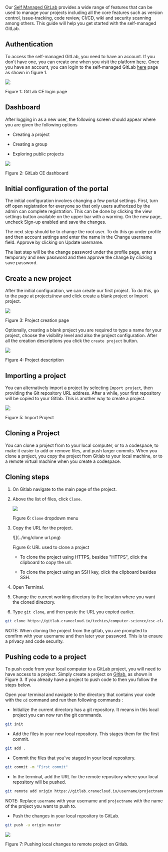 Our [Self Managed GitLab](https://gitlab.cranecloud.io) provides a wide range of features that can be used to manage your projects including all the core features such as version control, issue-tracking, code review, CI/CD, wiki and security scanning among others. This guide will help you get started with the self-managed GitLab.

## Authentication

To access the self-managed GitLab, you need to have an account. If you don't have one, you can create one when you visit the platform [here](https://gitlab.cranecloud.io/users/sign_up). Once you have an account, you can login to the self-managed GitLab [here](https://gitlab.cranecloud.io/users/sign_in) page as shown in figure 1.

![](../img/gitlab4.png)

Figure 1: GitLab CE login page

## Dashboard

After logging in as a new user, the following screen should appear where you are given the following options

- Creating a project

- Creating a group

- Exploring public projects

![](../img/gitlab3.png)

Figure 2: GitLab CE dashboard

## Initial configuration of the portal

The initial configuration involves changing a few portal settings. First, turn off open registration for everyone so that only users authorized by the admin can complete registration. This can be done by clicking the view settings button available on the upper bar with a warning. On the new page, uncheck Sign-up enabled and save the changes.

The next step should be to change the root user. To do this go under profile and then account settings and enter the name in the Change username field. Approve by clicking on Update username.

The last step will be the change password under the profile page, enter a temporary and new password and then approve the change by clicking save password.

## Create a new project

After the initial configuration, we can create our first project. To do this, go to the page at projects/new and click create a blank project or Import project.

![](../img/gitlab2.png)

Figure 3: Project creation page


Optionally, creating a blank project you are required to type a name for your project, choose the visibility level and also the project configuration. After all the creation descriptions you click the `create project` button.

![](../img/create_proj_form.png)

Figure 4: Project description


## Importing a project

You can alternatively import a project by selecting `Import project`, then providing the Git repository URL address. After a while, your first repository will be copied to your Gitlab. This is another way to create a project.

![](../img/import-project.png)

Figure 5: Import Project 


## Cloning a Project

You can clone a project from to your local computer, or to a codespace, to make it easier to add or remove files, and  push larger commits. When you clone a project, you copy the project from Gitlab to your local machine, or to a remote virtual machine when you create a codespace. 

## Cloning steps
1. On Gitlab navigate to the main page of the project.
2. Above the list of files, click  `Clone`.

    ![](../img/clone.png)

    Figure 6: `Clone` dropdown menu

3. Copy the URL for the project.

    ![](../img/clone url.png)

    Figure 6: URL used to clone a project


    - To clone the project using HTTPS, besides "HTTPS", click the clipboard to copy the url.

    - To clone the project using an SSH key,  click the clipboard besides SSH.

4. Open Terminal.

5. Change the current working directory to the location where you want the cloned directory.

6. Type `git clone`, and then paste the URL you copied earlier.

```bash
git clone https://gitlab.cranecloud.io/techies/computer-science/csc-class-assignment-101.git
```
NOTE: When cloning the project from the gitlab, you are prompted to comfirm with your username and then later your password. This is to ensure a privacy and code security.

## Pushing code to a project

To push code from your local computer to a GitLab project, you will need to have access to a project. Simply create a project on [Gitlab.](https://gitlab.cranecloud.io/projects/new) as shown in Figure 3. If you already have a project to push code to then you follow the steps below.

Open your terminal and navigate to the directory that contains your code with the `cd` command and run then following commands :

 - Initialize the current directory has a git repository. It means in this local project you can now run the git commands.

```bash
git init
```

- Add the files in your new local repository. This stages them for the first commit.

```bash
git add .
```

- Commit the files that you've staged in your local repository.

```bash
git commit -m "First commit"
```

- In the terminal, add the URL for the remote repository where your local repository will be pushed.

```bash
git remote add origin https://gitlab.cranecloud.io/username/projectname.git
```

NOTE: Replace `username` with your username and `projectname` with the name of the project you want to push to.

- Push the changes in your local repository to GitLab.

```bash
git push -u origin master
```
![](../img/push.png)

Figure 7: Pushing local changes to remote project on Gitlab.
